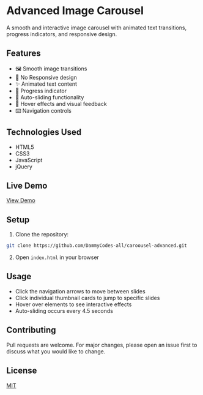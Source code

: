 # Advanced Image Carousel

A smooth and interactive image carousel with animated text transitions, progress indicators, and responsive design.

## Features

- 🖼️ Smooth image transitions
- 📱 No Responsive design
- ✨ Animated text content
- 🎯 Progress indicator
- 🔄 Auto-sliding functionality
- 🎨 Hover effects and visual feedback
- ⌨️ Navigation controls

## Technologies Used

- HTML5
- CSS3
- JavaScript
- jQuery

## Live Demo

[View Demo](https://dammycodes-all.github.io/caroousel-advanced/)

## Setup

1. Clone the repository:
```bash
git clone https://github.com/DammyCodes-all/caroousel-advanced.git
```

2. Open `index.html` in your browser

## Usage

- Click the navigation arrows to move between slides
- Click individual thumbnail cards to jump to specific slides
- Hover over elements to see interactive effects
- Auto-sliding occurs every 4.5 seconds

## Contributing

Pull requests are welcome. For major changes, please open an issue first to discuss what you would like to change.

## License

[MIT](https://choosealicense.com/licenses/mit/)